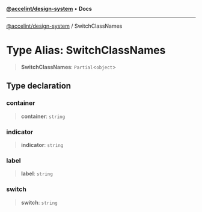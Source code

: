 [**@accelint/design-system**](../README.md) • **Docs**

***

[@accelint/design-system](../README.md) / SwitchClassNames

# Type Alias: SwitchClassNames

> **SwitchClassNames**: `Partial`\<`object`\>

## Type declaration

### container

> **container**: `string`

### indicator

> **indicator**: `string`

### label

> **label**: `string`

### switch

> **switch**: `string`
